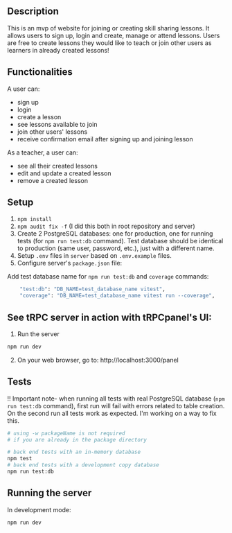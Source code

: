 ## Description

This is an mvp of website for joining or creating skill sharing lessons. It allows users to sign up, login and create, manage or attend lessons. Users are free to create lessons they would like to teach or join other users as learners in already created lessons!

## Functionalities

A user can:

- sign up
- login
- create a lesson
- see lessons available to join
- join other users' lessons
- receive confirmation email after signing up and joining lesson

As a teacher, a user can:

- see all their created lessons
- edit and update a created lesson
- remove a created lesson

## Setup

1. `npm install`
2. `npm audit fix -f` (I did this both in root repository and server)
3. Create 2 PostgreSQL databases: one for production, one for running tests (for `npm run test:db` command). Test database should be identical to production (same user, password, etc.), just with a different name.
4. Setup `.env` files in `server` based on `.env.example` files.
5. Configure server's `package.json` file:

Add test database name for `npm run test:db` and `coverage` commands:

```bash
    "test:db": "DB_NAME=test_database_name vitest",
    "coverage": "DB_NAME=test_database_name vitest run --coverage",
```

## See tRPC server in action with tRPCpanel's UI:

1. Run the server

```bash
npm run dev
```

2. On your web browser, go to: http://localhost:3000/panel

## Tests

!! Important note- when running all tests with real PostgreSQL database (`npm run test:db` command), first run will fail with errors related to table creation. On the second run all tests work as expected. I'm working on a way to fix this.

```bash
# using -w packageName is not required
# if you are already in the package directory

# back end tests with an in-memory database
npm test
# back end tests with a development copy database
npm run test:db
```

## Running the server

In development mode:

```bash
npm run dev
```
